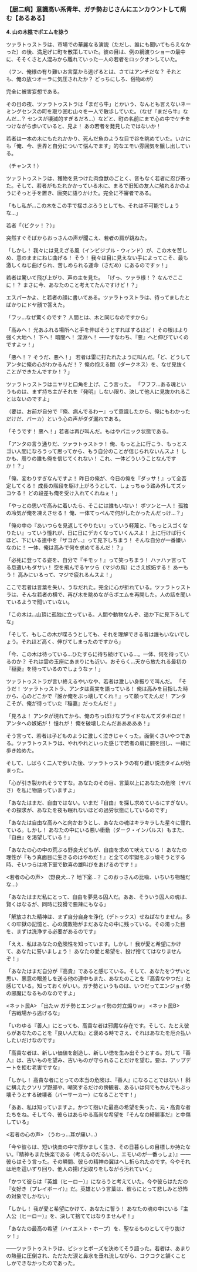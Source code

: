 
### **【厨二病】意識高い系青年、ガチ勢おじさんにエンカウントして病む【あるある】**

**4. 山の木陰でポエムを詠う**

ツァラトゥストラは、市場での華麗なる演説（ただし、誰にも聞いてもらえなかった）の後、満足げに町を散策していた。彼の目は、例の綱渡りショーの最中に、そそくさと人混みから離れていった一人の若者をロックオンしていた。

（フン、俺様の有り難いお言葉から逃げるとは、さてはアンチだな？ それとも、俺の放つオーラに気圧されたか？ どっちにしろ、俗物めが）

完全に被害妄想である。

その日の夜、ツァラトゥストラは「まだら牛」とかいう、なんとも言えないネーミングセンスの町を取り囲む山々を一人で散歩していた。（なぜ『まだら牛』なんだ…？ センスが壊滅的すぎるだろ…）などと、町の名前にまで心の中でケチをつけながら歩いていると、見よ！ あの若者を発見したではないか！

若者は一本の木にもたれかかり、死んだ魚のような目で谷を眺めていた。いかにも「俺、今、世界と自分について悩んでます」的なエモい雰囲気を醸し出している。

（チャンス！）

ツァラトゥストラは、獲物を見つけた肉食獣のごとく、音もなく若者に忍び寄った。そして、若者がもたれかかっている木に、まるで旧知の友人に触れるかのようにそっと手を置き、唐突に語りかけた。完全に不審者である。

「もし私が…この木をこの手で揺さぶろうとしても、それは不可能でしょうな…」

若者「（ビクッ！？）」

突然すぐそばからおっさんの声が聞こえ、若者の肩が跳ねた。

「しかし！ 我々には見えざる風（インビジブル・ウィンド）が、この木を苦しめ、意のままにねじ曲げる！ そう！ 我々は目に見えない手によってこそ、最も激しくねじ曲げられ、苦しめられる運命（さだめ）にあるのですッ！」

若者は驚いて飛び上がり、声の主を見た。
「げっ、ツァラ様！？ なんでここに！？ まさに今、あなたのこと考えてたんですけど！？」

エスパーかよ、と若者の顔に書いてある。ツァラトゥストラは、待ってましたとばかりにドヤ顔で答えた。

「フッ…なぜ驚くのです？ 人間とは、木と同じなのですから」

「高みへ！ 光あふれる場所へと手を伸ばそうとすればするほど！ その根はより強く大地へ！ 下へ！ 暗闇へ！ 深淵へ！ ――すなわち、『悪』へと伸びていくのですよッ！」

「悪へ！？ そうだ、悪へ！」
若者は雷に打たれたように叫んだ。「ど、どうしてアンタに俺の心がわかるんだ！？ 俺の抱える闇（ダークネス）を、なぜ見抜くことができたんですか！？」

ツァラトゥストラはニヤリと口角を上げ、こう言った。
「フフフ…ある魂というものは、まず持ち主がそれを『発明』しない限り、決して他人に見抜かれることはないのですよ」

（要は、お前が自分で『俺、病んでるわー』って意識したから、俺にもわかっただけだ、バーカ）という心の声がダダ漏れである。

「そうです！ 悪へ！」若者は再び叫んだ。もはやパニック状態である。

「アンタの言う通りだ、ツァラトゥストラ！ 俺、もっと上に行こう、もっとスゴい人間になろうって思ってから、もう自分のことが信じられないんスよ！ しかも、周りの誰も俺を信じてくれない！ これ、一体どういうことなんですか！？」

「俺、変わりすぎなんですよ！ 昨日の俺が、今日の俺を『ダッサ！』って全否定してくる！ 成長の階段を駆け上がろうとして、しょっちゅう踏み外してズッコケる！ どの段差も俺を受け入れてくれねぇ！」

「やっとの思いで高みに着いたら、そこには誰もいない！ ポツンと一人！ 孤独の冷気が俺を凍えさせる！ 俺、一体てっぺんで何がしたかったんだっけ…？」

「俺の中の『あいつらを見返してやりたい』っていう軽蔑と、『もっとスゴくなりたい』っていう憧れが、日に日にデカくなっていくんスよ！ 上に行けば行くほど、下にいる連中を『ザコが…』って見下しちまう！ そんな自分が一番嫌いなのに！ 一体、俺は高みで何を求めてるんだ！？」

「必死に登ってる姿を、自分で『キモッ！』って笑っちまう！ ハァハァ言ってる息遣いもダサい！ 空を飛んでるヤツら（マジの鳥）にさえ嫉妬する！ あーもう！ 高みにいるって、マジで疲れるんスよ！」

ここで若者は言葉を失い、うなだれた。完全に心が折れている。ツァラトゥストラは、そんな若者の横で、再び木を眺めながらポエムを再開した。人の話を聞いているようで聞いていない。

「この木は…山頂に孤独に立っている。人間や動物なんぞ、遥か下に見下ろしてな」

「そして、もしこの木が喋ろうとしても、それを理解できる者は誰もいないでしょう。それほど高く、伸びてしまったのですから」

「今、この木は待っている…ひたすらに待ち続けている…。一体、何を待っているのか？ それは雲の玉座にあまりにも近い。おそらく…天から放たれる最初の『稲妻』を待っているのでしょうなァ！」

ツァラトゥストラが言い終えるやいなや、若者は激しい身振りで叫んだ。
「そうだ！ ツァラトゥストラ、アンタは真実を語っている！ 俺は高みを目指した時から、心のどこかで『誰か俺をぶっ壊してくれ！』って願ってたんだ！ アンタこそが、俺が待っていた『稲妻』だったんだ！」

「見ろよ！ アンタが現れてから、俺のちっぽけなプライドなんてズタボロだ！ アンタへの嫉妬が！ 憧れが！ 俺を破壊したんだあああああ！」

そう言って、若者は子どものように激しく泣きじゃくった。面倒くさいやつである。ツァラトゥストラは、やれやれといった感じで若者の肩に腕を回し、一緒に歩き始めた。

そして、しばらく二人で歩いた後、ツァラトゥストラの有り難い説法タイムが始まった。

「心が引き裂かれそうですな。あなたのその目、言葉以上にあなたの危険（ヤバさ）を私に物語っていますよ」

「あなたはまだ、自由ではない。いまだ『自由』を探し求めているにすぎない。その探求が、あなたを夜も眠れないほどの過労状態にしているのです」

「あなたは自由な高みへと向かおうとし、あなたの魂はキラキラした星々に憧れている。しかし！ あなたの中にいる悪い衝動（ダーク・インパルス）もまた、『自由』を渇望している！」

「あなたの心の中の荒ぶる野良犬どもが、自由を求めて吠えている！ あなたの理性が『もう真面目に生きるのはやめだ！』と全ての牢獄をぶっ壊そうとする時、そいつらは地下室で歓喜の雄叫びをあげるのです！」

<若者の心の声> （野良犬…？ 地下室…？ このおっさんの比喩、いちいち物騒だな…）

「あなたはまだ私にとって、自由を夢見る囚人だ。ああ、そういう囚人の魂は、賢くはなるが、同時に狡猾で悪辣にもなる」

「解放された精神は、まず自分自身を浄化（デトックス）せねばなりません。多くの牢獄の記憶と、心の腐敗物がまだあなたの中に残っている。その濁った目を、まずは洗浄する必要があるのです」

「ええ、私はあなたの危険性を知っています。しかし！ 我が愛と希望にかけて、あなたに誓いましょう！ あなたの愛と希望を、投げ捨ててはなりませんぞ！」

「あなたはまだ自分が『高貴』であると感じている。そして、あなたをウザいと思い、悪意の眼差しを送る他の連中もまた、あなたのことを『高貴なやつだ』と感じている。知っておくがいい。ガチ勢というものは、いつだってエンジョイ勢の邪魔になるものなのですよ」

<ネット民A> 「出たｗ ガチ勢とエンジョイ勢の対立煽りｗ」
<ネット民B> 「古戦場から逃げるな」

「いわゆる『善人』にとっても、高貴な者は邪魔な存在です。そして、たとえ彼らがあなたのことを『良い人だね』と褒める時でさえ、それはあなたを厄介払いしたいだけなのです」

「高貴な者は、新しい価値を創造し、新しい徳を生み出そうとする。対して『善人』は、古いものを望み、古いものが守られることだけを望む。要は、アップデートを拒む老害ですな」

「しかし！ 高貴な者にとっての本当の危険は、『善人』になることではない！ 斜に構えたクソリプ野郎や、嘲笑するだけの傍観者、あるいは何でもかんでもぶっ壊そうとする破壊者（バーサーカー）になることです！」

「ああ、私は知っていますよ。かつて抱いた最高の希望を失った、元・高貴な者たちをね。そして今、彼らはあらゆる高尚な希望を『そんなの綺麗事だ』と中傷している」

<若者の心の声> （うわっ…耳が痛い…）

「今や彼らは、短い快楽の中で厚かましく生き、その日暮らしの目標しか持たない。『精神もまた快楽である（考えるのだるいし、エモいのが一番っしょ）』――彼らはそう言った。その瞬間、彼らの精神の翼はへし折られたのです。今やそれは地を這いずり回り、他人の揚げ足取りをしながら汚れていく」

「かつて彼らは『英雄（ヒーロー）』になろうと考えていた。今や彼らはただの『女好き（プレイボーイ）』だ。英雄という言葉は、彼らにとって悲しみと恐怖の対象でしかない」

「しかし！ 我が愛と希望にかけて、あなたに誓う！ あなたの魂の中にいる『主人公（ヒーロー）』を、決して捨ててはなりませんぞ！」

「あなたの最高の希望（ハイエスト・ホープ）を、聖なるものとして守り抜けッ！」

――ツァラトゥストラは、ビシッとポーズを決めてそう語った。若者は、あまりの熱量に圧倒され、ただただ涙と鼻水を垂れ流しながら、コクコクと頷くことしかできなかったのであった。
